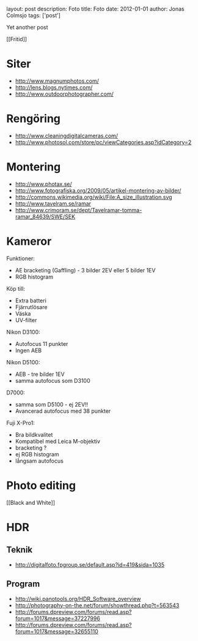 layout: post
description: Foto
title: Foto
date: 2012-01-01
author: Jonas Colmsjo
tags: ['post']

Yet another post





[[Fritid]]


# Siter

* http://www.magnumphotos.com/
* http://lens.blogs.nytimes.com/
* http://www.outdoorphotographer.com/

# Rengöring

* http://www.cleaningdigitalcameras.com/
* http://www.photosol.com/store/pc/viewCategories.asp?idCategory=2


# Montering

* http://www.photax.se/
* http://www.fotografiska.org/2009/05/artikel-montering-av-bilder/
* http://commons.wikimedia.org/wiki/File:A_size_illustration.svg
* http://www.tavelram.se/ramar
* http://www.crimoram.se/dept/Tavelramar-tomma-ramar_84639/SWE/SEK


# Kameror

Funktioner:
* AE bracketing (Gaffling) - 3 bilder 2EV eller 5 bilder 1EV
* RGB histogram


Köp till:
* Extra batteri
* Fjärrutlösare
* Väska
* UV-filter


Nikon D3100:
* Autofocus 11 punkter
* Ingen AEB


Nikon D5100:
* AEB - tre bilder 1EV 
* samma autofocus som D3100


D7000:
* samma som D5100 - ej 2EV!!
* Avancerad autofocus med 38 punkter


Fuji X-Pro1:
* Bra bildkvalitet
* Kompatibel med Leica M-objektiv
* bracketing ?
* ej RGB histogram
* långsam autofocus


# Photo editing

[[Black and White]]


# HDR

## Teknik

* http://digitalfoto.fpgroup.se/default.asp?id=419&sida=1035


## Program 

* http://wiki.panotools.org/HDR_Software_overview
* http://photography-on-the.net/forum/showthread.php?t=563543
* http://forums.dpreview.com/forums/read.asp?forum=1017&message=37227996
* http://forums.dpreview.com/forums/read.asp?forum=1017&message=32655110
